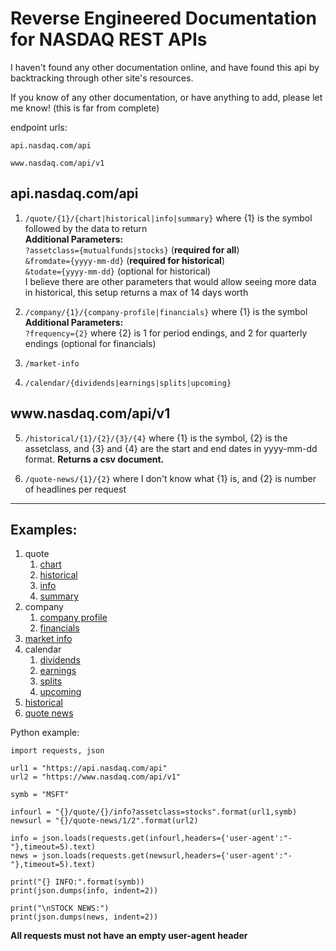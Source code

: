 # Reverse Engineered Documentation for NASDAQ REST APIs

I haven't found any other documentation online, and have found this api by backtracking through other site's resources.

If you know of any other documentation, or have anything to add, please let me know! (this is far from complete)


endpoint urls:

```api.nasdaq.com/api```

```www.nasdaq.com/api/v1```


## api.nasdaq.com/api

1. ```/quote/{1}/{chart|historical|info|summary}``` where {1} is the symbol followed by the data to return  
    **Additional Parameters:**  
    ```?assetclass={mutualfunds|stocks}``` (**required for all**)  
    ```&fromdate={yyyy-mm-dd}``` (**required for historical**)  
    ```&todate={yyyy-mm-dd}``` (optional for historical)  
    I believe there are other parameters that would allow seeing more data in historical, this setup returns a max of 14 days worth

2. ```/company/{1}/{company-profile|financials}``` where {1} is the symbol  
    **Additional Parameters:**  
    ```?frequency={2}``` where {2} is 1 for period endings, and 2 for quarterly endings (optional for financials)

3. ```/market-info```

4. ```/calendar/{dividends|earnings|splits|upcoming}```


## ww<span>w.</span>nasdaq.com/api/v1

5. ```/historical/{1}/{2}/{3}/{4}``` where {1} is the symbol, {2} is the assetclass, and {3} and {4} are the start and end dates in yyyy-mm-dd format. **Returns a csv document.**

6. ```/quote-news/{1}/{2}``` where I don't know what {1} is, and {2} is number of headlines per request

---

## Examples:
1. quote  
    1. [chart](https://api.nasdaq.com/api/quote/MSFT/chart?assetclass=stocks)  
    2. [historical](https://api.nasdaq.com/api/quote/MSFT/historical?assetclass=stocks&fromdate=2020-10-15&todate=2020-10-30)  
    3. [info](https://api.nasdaq.com/api/quote/MSFT/info?assetclass=stocks)  
    4. [summary](https://api.nasdaq.com/api/quote/MSFT/summary?assetclass=stocks)  
2. company  
    1. [company profile](https://api.nasdaq.com/api/company/MSFT/company-profile)  
    2. [financials](https://api.nasdaq.com/api/company/MSFT/financials?frequency=1)  
3. [market info](https://api.nasdaq.com/api/market-info)  
4. calendar  
    1. [dividends](https://api.nasdaq.com/api/calendar/dividends)  
    2. [earnings](https://api.nasdaq.com/api/calendar/earnings)  
    3. [splits](https://api.nasdaq.com/api/calendar/splits)  
    4. [upcoming](https://api.nasdaq.com/api/calendar/upcoming)  
5. [historical](https://www.nasdaq.com/api/v1/historical/MSFT/stocks/2020-10-15/2020-10-30)  
6. [quote news](https://www.nasdaq.com/api/v1/quote-news/1/5)  


Python example:
```
import requests, json

url1 = "https://api.nasdaq.com/api"
url2 = "https://www.nasdaq.com/api/v1"

symb = "MSFT"

infourl = "{}/quote/{}/info?assetclass=stocks".format(url1,symb)
newsurl = "{}/quote-news/1/2".format(url2)

info = json.loads(requests.get(infourl,headers={'user-agent':"-"},timeout=5).text)
news = json.loads(requests.get(newsurl,headers={'user-agent':"-"},timeout=5).text)

print("{} INFO:".format(symb))
print(json.dumps(info, indent=2))

print("\nSTOCK NEWS:")
print(json.dumps(news, indent=2))
```

**All requests must not have an empty user-agent header**
